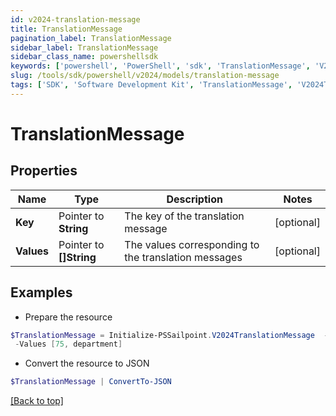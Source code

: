 ```yaml
---
id: v2024-translation-message
title: TranslationMessage
pagination_label: TranslationMessage
sidebar_label: TranslationMessage
sidebar_class_name: powershellsdk
keywords: ['powershell', 'PowerShell', 'sdk', 'TranslationMessage', 'V2024TranslationMessage'] 
slug: /tools/sdk/powershell/v2024/models/translation-message
tags: ['SDK', 'Software Development Kit', 'TranslationMessage', 'V2024TranslationMessage']
---
```



# TranslationMessage

## Properties

Name | Type | Description | Notes
------------ | ------------- | ------------- | -------------
**Key** |  Pointer to **String** | The key of the translation message | [optional] 
**Values** |  Pointer to **[]String** | The values corresponding to the translation messages | [optional] 

## Examples

- Prepare the resource
```powershell
$TranslationMessage = Initialize-PSSailpoint.V2024TranslationMessage  -Key recommender-api.V2_WEIGHT_FEATURE_PRODUCT_INTERPRETATION_HIGH `
 -Values [75, department]
```

- Convert the resource to JSON
```powershell
$TranslationMessage | ConvertTo-JSON
```


[[Back to top]](#) 

